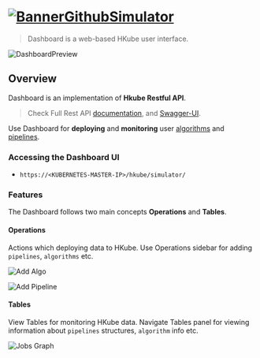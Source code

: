# [![BannerGithubSimulator](https://user-images.githubusercontent.com/27515937/59030338-62150880-8869-11e9-86f9-b6c1c72eaf19.png)](http://hkube.io)

> Dashboard is a web-based HKube user interface.

![DashboardPreview](https://user-images.githubusercontent.com/27515937/59031674-051b5180-886d-11e9-9806-ecce2e3ba8f0.png)

## Overview

Dashboard is an implementation of **Hkube Restful API**.

> Check Full Rest API [documentation](http://hkube.io/spec), and
> [Swagger-UI](http://petstore.swagger.io/?url=https://raw.githubusercontent.com/kube-HPC/api-server/master/api/rest-api/swagger.json).

Use Dashboard for **deploying** and **monitoring** user
[algorithms](http://hkube.io/learn/algorithms/)
and [pipelines](http://hkube.io/learn/pipelines/).

### Accessing the Dashboard UI

- `https://<KUBERNETES-MASTER-IP>/hkube/simulator/`

### Features

The Dashboard follows two main concepts **Operations** and **Tables**.

#### Operations

Actions which deploying data to HKube.
Use Operations sidebar for adding `pipelines`, `algorithms` etc.

![Add Algo](https://user-images.githubusercontent.com/27515937/59032095-1d3fa080-886e-11e9-91bc-73d0a49137d7.png)

![Add Pipeline](https://user-images.githubusercontent.com/27515937/59032098-1e70cd80-886e-11e9-8ac5-bc72b742f6f9.png)

#### Tables

View Tables for monitoring HKube data.
Navigate Tables panel for viewing information about `pipelines` structures, `algorithm` info etc.

![Jobs Graph](https://user-images.githubusercontent.com/27515937/59032299-a2c35080-886e-11e9-83cf-0fc4d0ab8d3c.png)
